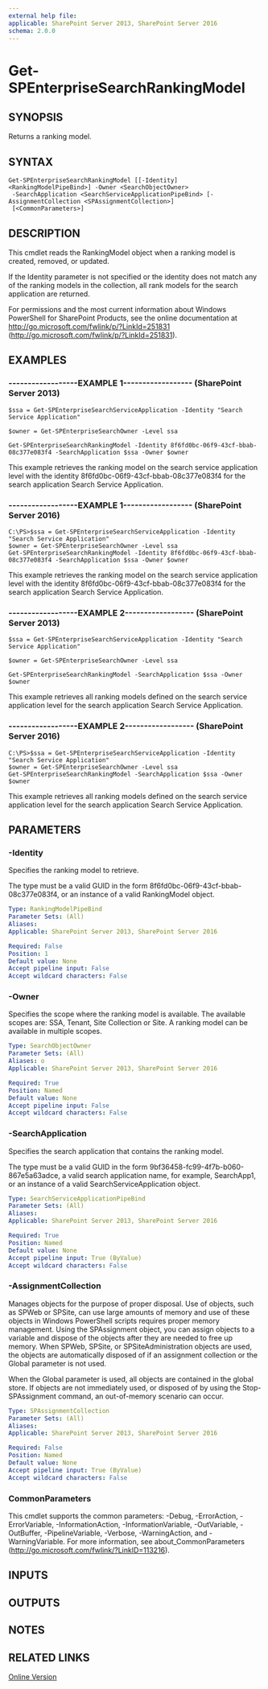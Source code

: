 ```yaml
---
external help file: 
applicable: SharePoint Server 2013, SharePoint Server 2016
schema: 2.0.0
---
```


# Get-SPEnterpriseSearchRankingModel

## SYNOPSIS
Returns a ranking model.

## SYNTAX

```
Get-SPEnterpriseSearchRankingModel [[-Identity] <RankingModelPipeBind>] -Owner <SearchObjectOwner>
 -SearchApplication <SearchServiceApplicationPipeBind> [-AssignmentCollection <SPAssignmentCollection>]
 [<CommonParameters>]
```

## DESCRIPTION
This cmdlet reads the RankingModel object when a ranking model is created, removed, or updated.

If the Identity parameter is not specified or the identity does not match any of the ranking models in the collection, all rank models for the search application are returned.

For permissions and the most current information about Windows PowerShell for SharePoint Products, see the online documentation at http://go.microsoft.com/fwlink/p/?LinkId=251831 (http://go.microsoft.com/fwlink/p/?LinkId=251831).

## EXAMPLES

### ------------------EXAMPLE 1------------------ (SharePoint Server 2013)
```
$ssa = Get-SPEnterpriseSearchServiceApplication -Identity "Search Service Application"

$owner = Get-SPEnterpriseSearchOwner -Level ssa

Get-SPEnterpriseSearchRankingModel -Identity 8f6fd0bc-06f9-43cf-bbab-08c377e083f4 -SearchApplication $ssa -Owner $owner
```

This example retrieves the ranking model on the search service application level with the identity 8f6fd0bc-06f9-43cf-bbab-08c377e083f4 for the search application Search Service Application.

### ------------------EXAMPLE 1------------------ (SharePoint Server 2016)
```
C:\PS>$ssa = Get-SPEnterpriseSearchServiceApplication -Identity "Search Service Application"
$owner = Get-SPEnterpriseSearchOwner -Level ssa
Get-SPEnterpriseSearchRankingModel -Identity 8f6fd0bc-06f9-43cf-bbab-08c377e083f4 -SearchApplication $ssa -Owner $owner
```

This example retrieves the ranking model on the search service application level with the identity 8f6fd0bc-06f9-43cf-bbab-08c377e083f4 for the search application Search Service Application.

### ------------------EXAMPLE 2------------------ (SharePoint Server 2013)
```
$ssa = Get-SPEnterpriseSearchServiceApplication -Identity "Search Service Application"

$owner = Get-SPEnterpriseSearchOwner -Level ssa

Get-SPEnterpriseSearchRankingModel -SearchApplication $ssa -Owner $owner
```

This example retrieves all ranking models defined on the search service application level for the search application Search Service Application.

### ------------------EXAMPLE 2------------------ (SharePoint Server 2016)
```
C:\PS>$ssa = Get-SPEnterpriseSearchServiceApplication -Identity "Search Service Application"
$owner = Get-SPEnterpriseSearchOwner -Level ssa
Get-SPEnterpriseSearchRankingModel -SearchApplication $ssa -Owner $owner
```

This example retrieves all ranking models defined on the search service application level for the search application Search Service Application.

## PARAMETERS

### -Identity
Specifies the ranking model to retrieve.

The type must be a valid GUID in the form 8f6fd0bc-06f9-43cf-bbab-08c377e083f4, or an instance of a valid RankingModel object.

```yaml
Type: RankingModelPipeBind
Parameter Sets: (All)
Aliases: 
Applicable: SharePoint Server 2013, SharePoint Server 2016

Required: False
Position: 1
Default value: None
Accept pipeline input: False
Accept wildcard characters: False
```

### -Owner
Specifies the scope where the ranking model is available.
The available scopes are: SSA, Tenant, Site Collection or Site.
A ranking model can be available in multiple scopes.

```yaml
Type: SearchObjectOwner
Parameter Sets: (All)
Aliases: o
Applicable: SharePoint Server 2013, SharePoint Server 2016

Required: True
Position: Named
Default value: None
Accept pipeline input: False
Accept wildcard characters: False
```

### -SearchApplication
Specifies the search application that contains the ranking model.

The type must be a valid GUID in the form 9bf36458-fc99-4f7b-b060-867e5a63adce, a valid search application name, for example, SearchApp1, or an instance of a valid SearchServiceApplication object.

```yaml
Type: SearchServiceApplicationPipeBind
Parameter Sets: (All)
Aliases: 
Applicable: SharePoint Server 2013, SharePoint Server 2016

Required: True
Position: Named
Default value: None
Accept pipeline input: True (ByValue)
Accept wildcard characters: False
```

### -AssignmentCollection
Manages objects for the purpose of proper disposal.
Use of objects, such as SPWeb or SPSite, can use large amounts of memory and use of these objects in Windows PowerShell scripts requires proper memory management.
Using the SPAssignment object, you can assign objects to a variable and dispose of the objects after they are needed to free up memory.
When SPWeb, SPSite, or SPSiteAdministration objects are used, the objects are automatically disposed of if an assignment collection or the Global parameter is not used.

When the Global parameter is used, all objects are contained in the global store.
If objects are not immediately used, or disposed of by using the Stop-SPAssignment command, an out-of-memory scenario can occur.

```yaml
Type: SPAssignmentCollection
Parameter Sets: (All)
Aliases: 
Applicable: SharePoint Server 2013, SharePoint Server 2016

Required: False
Position: Named
Default value: None
Accept pipeline input: True (ByValue)
Accept wildcard characters: False
```

### CommonParameters
This cmdlet supports the common parameters: -Debug, -ErrorAction, -ErrorVariable, -InformationAction, -InformationVariable, -OutVariable, -OutBuffer, -PipelineVariable, -Verbose, -WarningAction, and -WarningVariable. For more information, see about_CommonParameters (http://go.microsoft.com/fwlink/?LinkID=113216).

## INPUTS

## OUTPUTS

## NOTES

## RELATED LINKS

[Online Version](http://technet.microsoft.com/EN-US/library/86e09226-2821-4c28-83a4-c4d5dd496222(Office.15).aspx)

